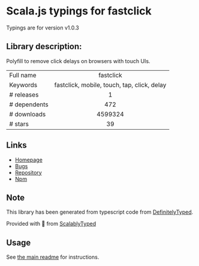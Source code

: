 
# Scala.js typings for fastclick

Typings are for version v1.0.3

## Library description:
Polyfill to remove click delays on browsers with touch UIs.

|                    |                 |
| ------------------ | :-------------: |
| Full name          | fastclick |
| Keywords           | fastclick, mobile, touch, tap, click, delay |
| # releases         | 1 |
| # dependents       | 472 |
| # downloads        | 4599324 |
| # stars            | 39 |

## Links
- [Homepage](https://github.com/ftlabs/fastclick)
- [Bugs](https://github.com/ftlabs/fastclick/issues)
- [Repository](https://github.com/ftlabs/fastclick)
- [Npm](https://www.npmjs.com/package/fastclick)
    


## Note
This library has been generated from typescript code from [DefinitelyTyped](https://definitelytyped.org).

Provided with :purple_heart: from [ScalablyTyped](https://github.com/oyvindberg/ScalablyTyped)

## Usage
See [the main readme](../../readme.md) for instructions.


